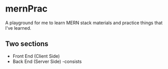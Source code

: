 # mernPrac

A playground for me to learn MERN stack materials and practice things that I've learned.

## Two sections

- Front End (Client Side)
- Back End (Server Side)
  -consists